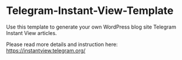 # Telegram-Instant-View-Template

Use this template to generate your own WordPress blog site Telegram Instant View articles. 

Please read more details and instruction here: https://instantview.telegram.org/
